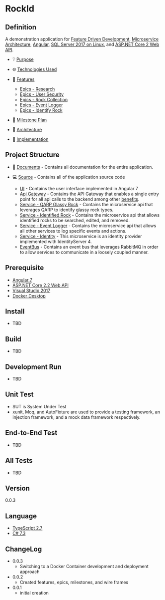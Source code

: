 RockId
======

Definition
----------

A demonstration application for [Feature Driven Development](http://agilemodeling.com/essays/fdd.htm), [Microservice Architecture](https://docs.microsoft.com/en-us/dotnet/standard/microservices-architecture/), [Angular](https://angular.io/), [SQL Server 2017 on Linux](https://docs.microsoft.com/en-us/sql/linux/sql-server-linux-overview?view=sql-server-2017), and [ASP.NET Core 2 Web API](https://docs.microsoft.com/en-us/aspnet/core/web-api/?view=aspnetcore-2.2).

- :grey_question: [Purpose](Documents/PURPOSE.md)
- :globe_with_meridians: [Technologies Used](Documents/TECHNOLOGIES.md)
- :page_with_curl: [Features](Documents/FEATURES.md)
  - [Epics - Research](Documents/EPICS-RESEARCH.md)
  - [Epics - User Security](Documents/EPICS-USER_SECURITY.md)
  - [Epics - Rock Collection](Documents/EPICS-ROCK_COLLECTION.md)
  - [Epics - Event Logger](Documents/EPICS-EVENT_LOGGER.md)
  - [Epics - Identify Rock](Documents/EPICS-IDENTIFY_ROCK.md)

- :triangular_flag_on_post: [Milestone Plan](Documents/MILESTONES.md)
- :triangular_ruler: [Architecture](Documents/ARCHITECTURE.md)
- :construction_worker: [Implementation](Documents/IMPLEMENTATION.md)

Project Structure
-----------------

- :memo: [Documents](Documents) - Contains all documentation for the entire application.
- :computer: [Source](Source) - Contains all of the application source code

  - [UI](Source/UI/rock-id) - Contains the user interface implemented in Angular 7
  - [Api Gateway](Source/ApiGateway) - Contains the API Gateway that enables a single entry point for all api calls to the backend among other [benefits](https://microservices.io/patterns/apigateway.html).
  - [Service - QARP Glassy Rock](Source/Service/QARP/GlassyRock) - Contains the microservice api that leverages QARP to identify glassy rock types.
  - [Service - Identified Rock](Source/Service/IdentifiedRock) - Contains the microservice api that allows identified rocks to be searched, edited, and removed.
  - [Service - Event Logger](Source/Service/EventLogger) - Contains the microservice api that allows all other services to log specific events and actions.
  - [Service - Identity](Source/Service/Identity) - This microservice is an identity provider implemented with IdentityServer 4.
  - [EventBus](Source/BuildingBlock/EventBus) - Contains an event bus that leverages RabbitMQ in order to allow services to communicate in a loosely coupled manner.  

Prerequisite
------------

- [Angular 7](https://angular.io/)
- [ASP.NET Core 2.2 Web API](https://docs.microsoft.com/en-us/aspnet/core/web-api/?view=aspnetcore-2.2)
- [Visual Studio 2017](https://visualstudio.microsoft.com/vs/)
- [Docker Desktop](https://www.docker.com/products/docker-desktop)

Install
-------

- TBD

Build
-------

- TBD

Development Run
---------------

- TBD

Unit Test
---------

- SUT is System Under Test
- xunit, Moq, and AutoFixture are used to provide a testing framework, an injection framework, and a mock data framework respectively.

End-to-End Test
---------------

- TBD

All Tests
---------

- TBD

Version
-------

0.0.3

Language
--------

- [TypeScript 2.7](https://www.typescriptlang.org/)
- [C# 7.3](https://docs.microsoft.com/en-us/dotnet/csharp/whats-new/csharp-7-3)

ChangeLog
---------

- 0.0.3
  - Switching to a Docker Container development and deployment approach
- 0.0.2
  - Created features, epics, milestones, and wire frames
- 0.0.1
  - initial creation
